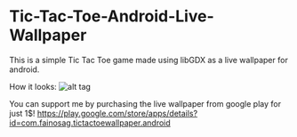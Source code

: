 Tic-Tac-Toe-Android-Live-Wallpaper
==================================

This is a simple Tic Tac Toe game made using libGDX as a live wallpaper for android.

How it looks:
![alt tag](http://i.imgur.com/4UdyWPx.png)


You can support me by purchasing the live wallpaper from google play for just 1$!
https://play.google.com/store/apps/details?id=com.fainosag.tictactoewallpaper.android


